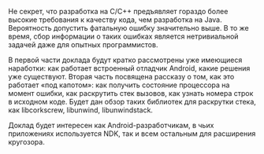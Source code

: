 Не секрет, что разработка на C/C++ предъявляет гораздо более высокие требования к качеству кода, чем разработка на Java. Вероятность допустить фатальную ошибку значительно выше. В то же время, сбор информации о таких ошибках является нетривиальной задачей даже для опытных программистов.

В первой части доклада будут кратко рассмотрены уже имеющиеся наработки: как работает встроенный отладчик Android, какие решения уже существуют. Вторая часть посвящена рассказу о том, как это работает «под капотом»: как получить состояние процессора на момент ошибки, как раскрутить стек вызовов, как узнать номера строк в исходном коде. Будет дан обзор таких библиотек для раскрутки стека, как libcorkscrew, libunwind, libunwindstack.

Доклад будет интересен как Android-разработчикам, в чьих приложениях используется NDK, так и всем остальным для расширения кругозора.

